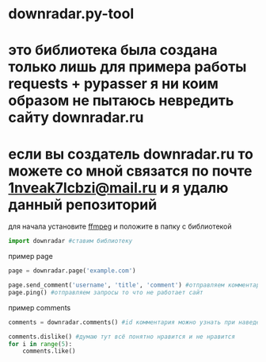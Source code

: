 # downradar.py-tool
# это библиотека была создана только лишь для примера работы requests + pypasser я ни коим образом не пытаюсь невредить сайту downradar.ru 
# если вы создатель downradar.ru то можете со мной связатся по почте 1nveak7lcbzi@mail.ru и я удалю данный репозиторий

для начала установите [ffmpeg](https://ffmpeg.org/) и положите в папку с библиотекой

```py
import downradar #ставим библиотеку
```

пример page
```py
page = downradar.page('example.com')

page.send_comment('username', 'title', 'comment') #отправляем комментарий на страницу
page.ping() #отправляем запросы то что не работает сайт
```

пример comments
```py
comments = downradar.comments() #id комментария можно узнать при наведении на решётку возле имени

comments.dislike() #думаю тут всё понятно нравится и не нравится
for i in range(5):
    comments.like()
```
